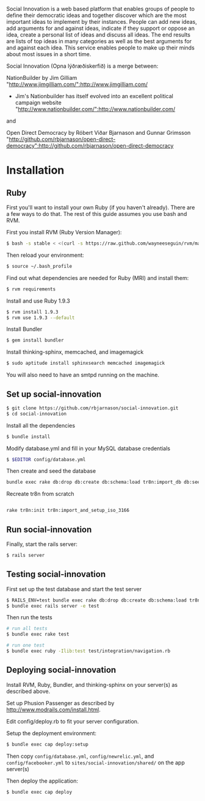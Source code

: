 Social Innovation is a web based platform that enables groups of people to define their democratic ideas and together discover which are the most important ideas to implement by their instances.  People can add new ideas, add arguments for and against ideas, indicate if they support or oppose an idea, create a personal list of ideas and discuss all ideas. The end results are lists of top ideas in many categories as well as the best arguments for and against each idea. This service enables people to make up their minds about most issues in a short time.

Social Innovation (Opna lýðræðiskerfið) is a merge between:

NationBuilder by Jim Gilliam
"http://www.jimgilliam.com/":http://www.jimgilliam.com/

* Jim's Nationbuilder has itself evolved into an excellent political campaign website
"http://www.nationbuilder.com/":http://www.nationbuilder.com/

and

Open Direct Democracy by Róbert Viðar Bjarnason and Gunnar Grimsson
"http://github.com/rbjarnason/open-direct-democracy":http://github.com/rbjarnason/open-direct-democracy

Installation
============

Ruby
----

First you'll want to install your own Ruby (if you haven't already). There are
a few ways to do that. The rest of this guide assumes you use bash and RVM.

First you install RVM (Ruby Version Manager):

````bash
$ bash -s stable < <(curl -s https://raw.github.com/wayneeseguin/rvm/master/binscripts/rvm-installer)
````

Then reload your environment:

````bash
$ source ~/.bash_profile
````

Find out what dependencies are needed for Ruby (MRI) and install them:

````bash
$ rvm requirements
````

Install and use Ruby 1.9.3

````bash
$ rvm install 1.9.3
$ rvm use 1.9.3 --default
````

Install Bundler

````bash
$ gem install bundler
````

Install thinking-sphinx, memcached, and imagemagick

````bash
$ sudo aptitude install sphinxsearch memcached imagemagick
````

You will also need to have an smtpd running on the machine.

Set up social-innovation
----------------------------

````bash
$ git clone https://github.com/rbjarnason/social-innovation.git
$ cd social-innovation
````

Install all the dependencies

````bash
$ bundle install
````

Modify database.yml and fill in your MySQL database credentials

````bash
$ $EDITOR config/database.yml
````

Then create and seed the database

````bash
bundle exec rake db:drop db:create db:schema:load tr8n:import_db db:seed --trace
````

Recreate tr8n from scratch

````bash

rake tr8n:init tr8n:import_and_setup_iso_3166
````

Run social-innovation
-------------------------

Finally, start the rails server:

````bash
$ rails server
````

Testing social-innovation
-------------------------

First set up the test database and start the test server

````bash
$ RAILS_ENV=test bundle exec rake db:drop db:create db:schema:load tr8n:init tr8n:import_and_setup_iso_3166
$ bundle exec rails server -e test
````

Then run the tests

````bash
# run all tests
$ bundle exec rake test

# run one test
$ bundle exec ruby -Ilib:test test/integration/navigation.rb
````

Deploying social-innovation
---------------------------

Install RVM, Ruby, Bundler, and thinking-sphinx on your server(s) as described
above.

Set up Phusion Passenger as described by http://www.modrails.com/install.html.

Edit config/deploy.rb to fit your server configuration.

Setup the deployment environment:

````bash
$ bundle exec cap deploy:setup
````

Then copy `config/database.yml`, `config/newrelic.yml`, and `config/facebooker.yml`
to `sites/social-innovation/shared/` on the app server(s)

Then deploy the application:

````bash
$ bundle exec cap deploy
````
